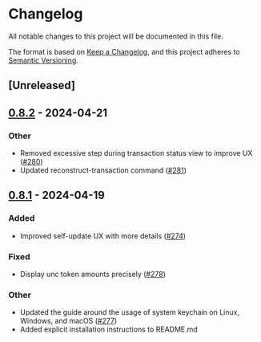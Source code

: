 # Changelog

All notable changes to this project will be documented in this file.

The format is based on [Keep a Changelog](https://keepachangelog.com/en/1.0.0/),
and this project adheres to [Semantic Versioning](https://semver.org/spec/v2.0.0.html).

## [Unreleased]

## [0.8.2](https://github.com/utnet-org/utitlity-cli-rs/compare/v0.8.1...v0.8.2) - 2024-04-21

### Other
- Removed excessive step during transaction status view to improve UX ([#280](https://github.com/utnet-org/utitlity-cli-rs/pull/280))
- Updated reconstruct-transaction command ([#281](https://github.com/utnet-org/utitlity-cli-rs/pull/281))

## [0.8.1](https://github.com/utnet-org/utitlity-cli-rs/compare/v0.1.0...v0.8.1) - 2024-04-19

### Added
- Improved self-update UX with more details ([#274](https://github.com/utnet-org/utitlity-cli-rs/pull/274))

### Fixed
- Display unc token amounts precisely ([#278](https://github.com/utnet-org/utitlity-cli-rs/pull/278))

### Other
- Updated the guide around the usage of system keychain on Linux, Windows, and macOS ([#277](https://github.com/utnet-org/utitlity-cli-rs/pull/277))
- Added explicit installation instructions to README.md
